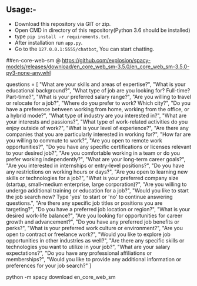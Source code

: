 ## Usage:-
- Download this repository via GIT or zip.
- Open CMD in directory of this repository(Python 3.6 should be installed)
- type `pip install -r requirements.txt`.
- After installation run `app.py`.
- Go to the `127.0.0.1:5555/chatbot`, You can start chatting.

##en-core-web-sm @ https://github.com/explosion/spacy-models/releases/download/en_core_web_sm-3.5.0/en_core_web_sm-3.5.0-py3-none-any.whl

questions = [
"What are your skills and areas of expertise?",
"What is your educational background?",
"What type of job are you looking for? Full-time? Part-time?",
"What is your preferred salary range?",
"Are you willing to travel or relocate for a job?",
"Where do you prefer to work? Which city?",
"Do you have a preference between working from home, working from the office, or a hybrid mode?",
"What type of industry are you interested in?",
"What are your interests and passions?",
"What type of work-related activities do you enjoy outside of work?",
"What is your level of experience?",
"Are there any companies that you are particularly interested in working for?",
"How far are you willing to commute to work?",
"Are you open to remote work opportunities?",
"Do you have any specific certifications or licenses relevant to your desired job?",
"Are you comfortable working in a team or do you prefer working independently?",
"What are your long-term career goals?",
"Are you interested in internships or entry-level positions?",
"Do you have any restrictions on working hours or days?",
"Are you open to learning new skills or technologies for a job?",
"What is your preferred company size (startup, small-medium enterprise, large corporation)?",
"Are you willing to undergo additional training or education for a job?",
"Would you like to start the job search now? Type 'yes' to start or 'no' to continue answering questions.",
"Are there any specific job titles or positions you are targeting?",
"Do you have a preferred job location or region?",
"What is your desired work-life balance?",
"Are you looking for opportunities for career growth and advancement?",
"Do you have any preferred job benefits or perks?",
"What is your preferred work culture or environment?",
"Are you open to contract or freelance work?",
"Would you like to explore job opportunities in other industries as well?",
"Are there any specific skills or technologies you want to utilize in your job?",
"What are your salary expectations?",
"Do you have any professional affiliations or memberships?",
"Would you like to provide any additional information or preferences for your job search?"
]


python -m spacy download en_core_web_sm